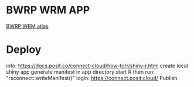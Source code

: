 # BWRP WRM APP
[BWRP WRM atlas](https://connect.posit.cloud/joelfiddes/content/0197b740-1a33-9ada-7da2-aa30cd554511)
# Deploy
info: https://docs.posit.co/connect-cloud/how-to/r/shiny-r.html
create local shiny app
generate manifest in app directory start R then run: "rsconnect::writeManifest()"
login: https://connect.posit.cloud/
Publish




